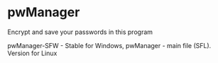 # pwManager
Encrypt and save your passwords in this program

pwManager-SFW - Stable for Windows,
pwManager - main file (SFL). Version for Linux

